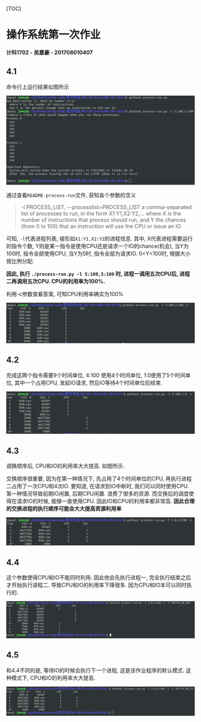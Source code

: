 [TOC]

# 操作系统第一次作业

**计科1702 - 吴嘉豪 - 201708010407**

## 4.1

命令行上运行结果如图所示

![1569597632400](./assets/1569597632400.png)

通过查看`README-process-run`文件, 获知各个参数的含义

>   -l PROCESS_LIST, --processlist=PROCESS_LIST
>                         a comma-separated list of processes to run, in the
>                         form X1:Y1,X2:Y2,... where X is the number of
>                         instructions that process should run, and Y the
>                         chances (from 0 to 100) that an instruction will use
>                         the CPU or issue an IO

可知, `-l`代表进程列表, 接形如`X1:Y1,X2:Y2`的进程信息. 其中, X代表进程需要运行的指令个数, Y则是某一指令是使用CPU还是请求一个IO的chance(机会), 当Y为100时, 指令全部使用CPU, 当Y为0时, 指令全部为请求IO. 0<Y<100时, 根据大小按比例分配. 

**因此, 执行 `./process-run.py -l 5:100,5:100` 时, 进程一调用五次CPU后, 进程二再调用五次CPU. CPU的利用率为100%.** 

利用-c参数查看答案, 可知CPU利用率确实为100%

![1569598271350](./assets/1569598271350.png)



## 4.2

完成这两个指令需要9个时间单位, 4:100 使用4个时间单位, 1:0使用了5个时间单位, 其中一个占用CPU, 发起IO请求, 然后IO等待4个时间单位后结束.

![1569598630070](./assets/1569598630070.png)



## 4.3

调换顺序后, CPU和IO的利用率大大提高. 如图所示.

交换顺序很重要, 因为在第一种情况下, 先占用了4个时间单位的CPU, 再执行进程二占用了一次CPU和4次IO. 要知道, 在请求到IO中断时, 我们可以同时使用CPU. 第一种情况导致前期IO闲置, 后期CPU闲置. 浪费了很多的资源. 而交换后的调度使得在请求IO的时候, 能够一直使用CPU. 因此IO和CPU的利用率都非常高. **因此合理的交换进程的执行顺序可能会大大提高资源利用率**

![1569598736476](./assets/1569598736476.png)



## 4.4

这个参数使得CPU和IO不能同时利用. 因此他会先执行进程一, 完全执行结束之后才开始执行进程二. 导致CPU和IO的利用率下降很多. 因为CPU和IO本可以同时执行的.

![1569599427337](./assets/1569599427337.png)



## 4.5

和4.4不同的是, 等待IO的时候会执行下一个进程, 这是该作业程序的默认模式. 这种模式下, CPU和IO的利用率大大提高. 

![1569599675601](./assets/1569599675601.png)


